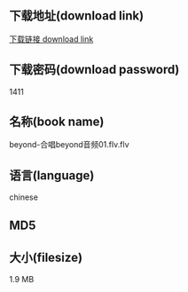## 下载地址(download link)
[下载链接 download link](https://voluble-croquembouche-d321dc.netlify.app/?s=beyond-%E5%90%88%E5%94%B1beyond%E9%9F%B3%E9%A2%9101.flv)

## 下载密码(download password)
1411

## 名称(book name)
beyond-合唱beyond音频01.flv.flv

## 语言(language)
chinese

## MD5


## 大小(filesize)
1.9 MB
